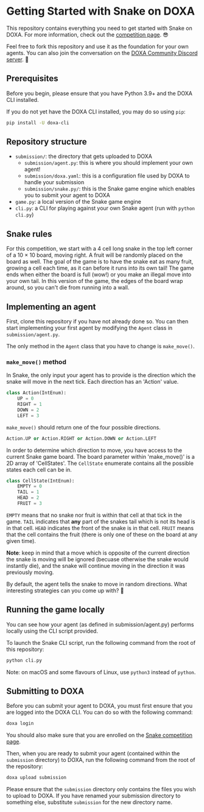 # Getting Started with Snake on DOXA

This repository contains everything you need to get started with Snake on DOXA. For more information, check out the [competition page](https://doxaai.com/competition/snake). 😎

Feel free to fork this repository and use it as the foundation for your own agents. You can also join the conversation on the [DOXA Community Discord server](https://discord.gg/MUvbQ3UYcf). 👀

## Prerequisites

Before you begin, please ensure that you have Python 3.9+ and the DOXA CLI installed.

If you do not yet have the DOXA CLI installed, you may do so using `pip`:

```bash
pip install -U doxa-cli
```

## Repository structure

- `submission/`: the directory that gets uploaded to DOXA
  - `submission/agent.py`: this is where you should implement your own agent!
  - `submission/doxa.yaml`: this is a configuration file used by DOXA to handle your submission
  - `submission/snake.py/`: this is the Snake game engine which enables you to submit your agent to DOXA
- `game.py`: a local version of the Snake game engine
- `cli.py`: a CLI for playing against your own Snake agent (run with `python cli.py`)

## Snake rules

For this competition, we start with a 4 cell long snake in the top left corner of a 10 &times; 10 board, moving right. A fruit will be randomly placed on the board as well. The goal of the game is to have the snake eat as many fruit, growing a cell each time, as it can before it runs into its own tail! The game ends when either the board is full (wow!) or you make an illegal move into your own tail. In this version of the game, the edges of the board wrap around, so you can't die from running into a wall.

## Implementing an agent

First, clone this repository if you have not already done so. You can then start implementing your first agent by modifying the `Agent` class in `submission/agent.py`.

The only method in the `Agent` class that you have to change is `make_move()`.

### `make_move()` method

In Snake, the only input your agent has to provide is the direction which the snake will move in the next tick. Each direction has an 'Action' value.

```py
class Action(IntEnum):
    UP = 0
    RIGHT = 1
    DOWN = 2
    LEFT = 3
```

`make_move()` should return one of the four possible directions.

```py
Action.UP or Action.RIGHT or Action.DOWN or Action.LEFT
```

In order to determine which direction to move, you have access to the current Snake game board. The board parameter within 'make_move()' is a 2D array of 'CellStates'. The `CellState` enumerate contains all the possible states each cell can be in.

```py
class CellState(IntEnum):
    EMPTY = 0
    TAIL = 1
    HEAD = 2
    FRUIT = 3
```

`EMPTY` means that no snake nor fruit is within that cell at that tick in the game. `TAIL` indicates that **any** part of the snakes tail which is not its head is in that cell. `HEAD` indicates the front of the snake is in that cell. `FRUIT` means that the cell contains the fruit (there is only one of these on the board at any given time).

**Note**: keep in mind that a move which is opposite of the current direction the snake is moving will be ignored (becuase otherwise the snake would instantly die), and the snake will continue moving in the direction it was previously moving.

By default, the agent tells the snake to move in random directions. What interesting strategies can you come up with? 👀

## Running the game locally

You can see how your agent (as defined in submission/agent.py) performs locally using the CLI script provided.

To launch the Snake CLI script, run the following command from the root of this repository:

```py
python cli.py
```

Note: on macOS and some flavours of Linux, use `python3` instead of `python`.

## Submitting to DOXA

Before you can submit your agent to DOXA, you must first ensure that you are logged into the DOXA CLI. You can do so with the following command:

```bash
doxa login
```

You should also make sure that you are enrolled on the [Snake competition page](https://doxaai.com/competition/snake).

Then, when you are ready to submit your agent (contained within the `submission` directory) to DOXA, run the following command from the root of the repository:

```bash
doxa upload submission
```

Please ensure that the `submission` directory only contains the files you wish to upload to DOXA. If you have renamed your submission directory to something else, substitute `submission` for the new directory name.